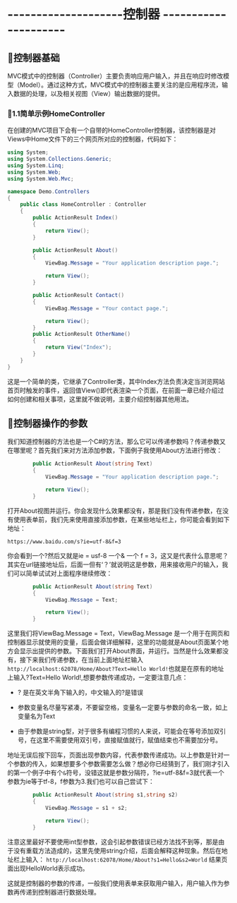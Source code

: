 # --------------------控制器 --------------------- #


## :beginner:控制器基础 ##

MVC模式中的控制器（Controller）主要负责响应用户输入，并且在响应时修改模型（Model）。通过这种方式，MVC模式中的控制器主要关注的是应用程序流，输入数据的处理，以及相关视图（View）输出数据的提供。

### :frog:1.1简单示例HomeController ###

在创建的MVC项目下会有一个自带的HomeController控制器，该控制器是对Views中Home文件下的三个网页所对应的控制器，代码如下：

```C#
using System;
using System.Collections.Generic;
using System.Linq;
using System.Web;
using System.Web.Mvc;

namespace Demo.Controllers
{
    public class HomeController : Controller
    {
        public ActionResult Index()
        {
            return View();
        }

        public ActionResult About()
        {
            ViewBag.Message = "Your application description page.";

            return View();
        }

        public ActionResult Contact()
        {
            ViewBag.Message = "Your contact page.";

            return View();
        }
        public ActionResult OtherName()
        {
            return View("Index");
        }
    }
}
```

这是一个简单的类，它继承了Controller类，其中Index方法负责决定当浏览网站首页时触发的事件，返回值View()即代表渲染一个页面，在前面一章已经介绍过如何创建和相关事项，这里就不做说明，主要介绍控制器其他用法。

## :beginner:控制器操作的参数 ##

我们知道控制器的方法也是一个C#的方法，那么它可以传递参数吗？传递参数又在哪里呢？首先我们来对方法添加参数，下面例子我使用About方法进行修改：

```C#
        public ActionResult About(string Text)
        {
            ViewBag.Message = "Your application description page.";

            return View();
        }
```

打开About视图并运行。你会发现什么效果都没有，那是我们没有传递参数，在没有使用表单前，我们先来使用直接添加参数，在某些地址栏上，你可能会看到如下地址：

```
https://www.baidu.com/s?ie=utf-8&f=3
```

你会看到一个?然后又就是ie = usf-8 一个& 一个 f = 3，这又是代表什么意思呢？其实在url链接地址后，后面一但有‘？’就说明这是参数，用来接收用户的输入，我们可以简单试试对上面程序继续修改：

```C#
        public ActionResult About(string Text)
        {
            ViewBag.Message = Text;

            return View();
        }
```

这里我们将ViewBag.Message = Text，ViewBag.Message 是一个用于在网页和控制器显示就使用的变量，后面会做详细解释，这里的功能就是About页面某个地方会显示出提供的参数。下面我们打开About界面，并运行。当然是什么效果都没有，接下来我们传递参数，在当前上面地址栏输入`http://localhost:62078/Home/About?Text=Hello World!`也就是在原有的地址上输入?Text=Hello World!,想要参数传递成功，一定要注意几点：
 * ? 是在英文半角下输入的，中文输入的?是错误
 
 * 参数变量名尽量写紧凑，不要留空格，变量名一定要与参数的命名一致，如上变量名为Text
 
 * 由于参数是string型，对于很多有编程习惯的人来说，可能会在等号添加双引号，在这里不需要使用双引号，直接赋值就行，赋值结束也不需要加分号。
 
地址无误后按下回车，页面出现参数内容，代表参数传递成功。以上参数是针对一个参数的传入，如果想要多个参数需要怎么做？想必你已经猜到了，我们刚才引入的第一个例子中有个`&`符号，没错这就是参数分隔符，?ie=utf-8&f=3就代表一个参数为ie等于tf-8，f参数为3.我们也可以自己尝试下：

```C#
        public ActionResult About(string s1,string s2)
        {
            ViewBag.Message = s1 + s2;

            return View();
        }
```
注意这里最好不要使用int型参数，这会引起参数错误已经方法找不到等，那是由于没有重载方法造成的，这里先使用string介绍，后面会解释这种现象。然后在地址栏上输入： `http://localhost:62078/Home/About?s1=Hello&s2=World` 结果页面出现HelloWorld表示成功。

这就是控制器的参数的传递，一般我们使用表单来获取用户输入，用户输入作为参数再传递到控制器进行数据处理。


